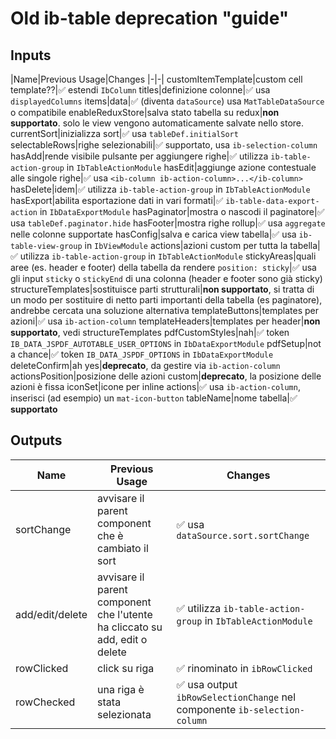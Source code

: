 # Old ib-table deprecation "guide"

## Inputs

|Name|Previous Usage|Changes
|-|-|
customItemTemplate|custom cell template??|✅ estendi `IbColumn`
titles|definizione colonne|✅ usa `displayedColumns`
items|data|✅ (diventa `dataSource`) usa `MatTableDataSource` o compatibile
enableReduxStore|salva stato tabella su redux|**non supportato**. solo le view vengono automaticamente salvate nello store.
currentSort|inizializza sort|✅ usa `tableDef.initialSort`
selectableRows|righe selezionabili|✅ supportato, usa `ib-selection-column`
hasAdd|rende visibile pulsante per aggiungere righe|✅ utilizza `ib-table-action-group` in `IbTableActionModule`
hasEdit|aggiunge azione contestuale alle singole righe|✅ usa `<ib-column ib-action-column>...</ib-column>`
hasDelete|idem|✅ utilizza `ib-table-action-group` in `IbTableActionModule`
hasExport|abilita esportazione dati in vari formati|✅ `ib-table-data-export-action` in `IbDataExportModule`
hasPaginator|mostra o nascodi il paginatore|✅ usa `tableDef.paginator.hide`
hasFooter|mostra righe rollup|✅ usa `aggregate` nelle colonne supportate
hasConfig|salva e carica view tabella|✅ usa `ib-table-view-group` in `IbViewModule`
actions|azioni custom per tutta la tabella|✅ utilizza `ib-table-action-group` in `IbTableActionModule`
stickyAreas|quali aree (es. header e footer) della tabella da rendere `position: sticky`|✅ usa gli input `sticky` o `stickyEnd` di una colonna (header e footer sono già sticky)
structureTemplates|sostituisce parti strutturali|**non supportato**, si tratta di un modo per sostituire di netto parti importanti della tabella (es paginatore), andrebbe cercata una soluzione alternativa
templateButtons|templates per azioni|✅ usa `ib-action-column`
templateHeaders|templates per header|**non supportato**, vedi structureTemplates
pdfCustomStyles|nah|✅ token `IB_DATA_JSPDF_AUTOTABLE_USER_OPTIONS` in `IbDataExportModule`
pdfSetup|not a chance|✅ token `IB_DATA_JSPDF_OPTIONS` in `IbDataExportModule`
deleteConfirm|ah yes|**deprecato**, da gestire via `ib-action-column`
actionsPosition|posizione delle azioni custom|**deprecato**, la posizione delle azioni è fissa
iconSet|icone per inline actions|✅ usa `ib-action-column`, inserisci (ad esempio) un `mat-icon-button`
tableName|nome tabella|✅ **supportato**


## Outputs
|Name|Previous Usage|Changes
|-|-|-|
|sortChange|avvisare il parent component che è cambiato il sort|✅ usa `dataSource.sort.sortChange`
|add/edit/delete|avvisare il parent component che l'utente ha cliccato su add, edit o delete|✅ utilizza `ib-table-action-group` in `IbTableActionModule`
|rowClicked|click su riga|✅ rinominato in `ibRowClicked`
|rowChecked|una riga è stata selezionata|✅ usa output `ibRowSelectionChange` nel componente `ib-selection-column`
